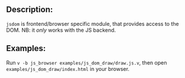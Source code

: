 ## Description:

`jsdom` is frontend/browser specific module, that provides access to the DOM.
NB: it *only* works with the JS backend.

## Examples:
Run `v -b js_browser examples/js_dom_draw/draw.js.v`,
then open `examples/js_dom_draw/index.html` in your browser.
